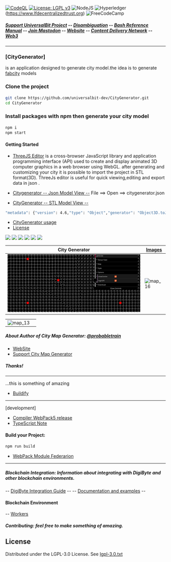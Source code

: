 [![CodeQL](https://github.com/universalbit-dev/CityGenerator/actions/workflows/github-code-scanning/codeql/badge.svg)](https://github.com/universalbit-dev/CityGenerator/actions/workflows/github-code-scanning/codeql)
[![License: LGPL v3](https://img.shields.io/badge/License-LGPL_v3-blue.svg)](https://www.gnu.org/licenses/lgpl-3.0)
![NodeJS](https://img.shields.io/badge/node.js-6DA55F?style=for-the-badge&logo=node.js&logoColor=white)
![Hyperledger](https://img.shields.io/badge/hyperledger-2F3134?style=for-the-badge&logo=hyperledger&logoColor=white)(https://www.lfdecentralizedtrust.org)
![FreeCodeCamp](https://img.shields.io/badge/Freecodecamp-%23123.svg?&style=for-the-badge&logo=freecodecamp&logoColor=green)
##### [Support UniversalBit Project](https://github.com/universalbit-dev/universalbit-dev/tree/main/support) -- [Disambiguation](https://en.wikipedia.org/wiki/Wikipedia:Disambiguation) -- [Bash Reference Manual](https://www.gnu.org/software/bash/manual/html_node/index.html) -- [Join Mastodon](https://mastodon.social/invite/wTHp2hSD) -- [Website](https://www.universalbit.it/) -- [Content Delivery Network](https://universalbitcdn.it/) -- [Web3](https://github.com/freeCodeCamp/web3-curriculum?tab=readme-ov-file)

---
### [CityGenerator]
is an application designed to generate city model.the idea is to generate [fabcity](https://fab.city/resources/2022-fab-city-book/) models

### Clone the project
```bash
git clone https://github.com/universalbit-dev/CityGenerator.git
cd CityGenerator
```
### Install packages with npm then generate your city model
```bash
npm i 
npm start
```


#### Getting Started
* [ThreeJS Editor](https://threejs.org/editor/)
is a cross-browser JavaScript library and application programming interface (API) used to create and display animated 3D computer graphics in a web browser using WebGL.
after generating and customizing your city it is possible to import the project in STL format(3D). ThreeJs editor is useful for quick viewing,editing and export data in json .
* [Citygenerator -- Json Model View --](https://threejs.org/editor/) File ==> Open ==> citygenerator.json

* [CityGenerator -- STL Model View --](https://github.com/universalbit-dev/CityGenerator/blob/master/stl/nofullstack_model.stl)

```bash
"metadata": {"version": 4.6,"type": "Object","generator": "Object3D.toJSON"},
```
* [CityGenerator usage](https://github.com/universalbit-dev/CityGenerator/blob/master/docs/usageguide.md)
* [License](https://www.gnu.org/licenses/lgpl-3.0.txt)

<img src="/docs/assets/images/%5Bmap%5D01.png" width="9%"></img> <img src="/docs/assets/images/%5Bmap%5D02.png" width="9%"></img> <img src="/docs/assets/images/%5Bmap%5D03.png" width="9%"></img> <img src="/docs/assets/images/%5Bmap%5D04.png" width="9%"></img> <img src="/docs/assets/images/%5Bmap%5D05.png" width="9%"></img> <img src="/docs/assets/images/%5Bmap%5D06.png" width="9%"></img> 



| City Generator                        | [Images](https://github.com/universalbit-dev/CityGenerator/tree/master/docs/assets/images)                             |
| ----------------------------------- | ----------------------------------- |
| ![map01](https://github.com/universalbit-dev/CityGenerator/blob/master/docs/assets/images/%5Bmap%5D17.png) | ![map_16](https://github.com/universalbit-dev/CityGenerator/blob/master/docs/assets/images/%5Bmap%5D16.png) |

|                             |                             |
| ----------------------------------- | ----------------------------------- |
| ![map_13](https://github.com/universalbit-dev/CityGenerator/blob/master/docs/assets/images/%5Bmap%5D13.png)  |


##### About Author of City Map Generator: [@probabletrain](https://github.com/ProbableTrain/MapGenerator)
* [WebSite](https://maps.probabletrain.com/#/)
* [Support City Map Generator](https://ko-fi.com/probabletrain)
  
##### Thanks!
---
...this is something of amazing
* [Buildify](https://paveloliva.gumroad.com/l/buildify) 
---

[development]

* [Compiler WebPack5 release](https://webpack.js.org/blog/2020-10-10-webpack-5-release/)
* [TypeScript Note](https://webpack.js.org/guides/typescript/)

#### Build your Project:
```bash
npm run build
```
* [WebPack Module Federarion](https://webpack.js.org/concepts/module-federation/)
---

##### Blockchain Integration: Information about integrating with DigiByte and other blockchain environments.
-- [DigiByte Integration Guide](https://www.digibyte.org/docs/integrationguide.pdf) --
-- [Documentation and examples](https://github.com/RenzoDD/digibyte-js?tab=readme-ov-file#documentation--examples-) --
#### Blockchain Environment
-- [Workers](https://github.com/universalbit-dev/CityGenerator/blob/master/workers/readme.md)

##### Contributing: feel free to make something of amazing.
  
## License
Distributed under the LGPL-3.0 License. See [lgpl-3.0.txt](https://www.gnu.org/licenses/lgpl-3.0.txt)

